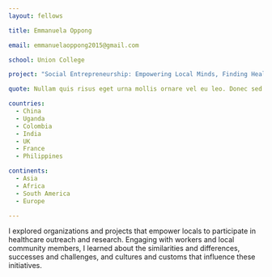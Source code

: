 ```yaml
---
layout: fellows

title: Emmanuela Oppong

email: emmanuelaoppong2015@gmail.com

school: Union College

project: "Social Entrepreneurship: Empowering Local Minds, Finding Healthcare Solutions"

quote: Nullam quis risus eget urna mollis ornare vel eu leo. Donec sed odio dui.

countries:
  - China
  - Uganda
  - Colombia
  - India
  - UK
  - France
  - Philippines

continents:
  - Asia
  - Africa
  - South America
  - Europe

---
```


I explored organizations and projects that empower locals to participate in healthcare outreach and research. Engaging with workers and local community members, I learned about the similarities and differences, successes and challenges, and cultures and customs that influence these initiatives.
